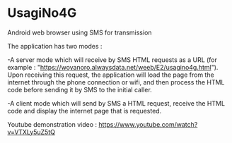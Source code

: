 # UsagiNo4G
Android web browser using SMS for transmission

The application has two modes :

-A server mode which will receive by SMS HTML requests as a URL (for example : "https://woyanoro.alwaysdata.net/weeb/E2/usagino4g.html"). Upon receiving this request, the application will load the page from the internet through the phone connection or wifi, and then process the HTML code before sending it by SMS to the initial caller.

-A client mode which will send by SMS a HTML request, receive the HTML code and display the internet page that is requested.

Youtube demonstration video :
https://www.youtube.com/watch?v=VTXLy5uZ5tQ
